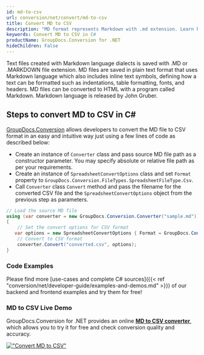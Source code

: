 ```yaml
---
id: md-to-csv
url: conversion/net/convert/md-to-csv
title: Convert MD to CSV
description: "MD format represents Markdown with .md extension. Learn how to convert MD to CSV file programmatically in C# language using GroupDocs.Conversion for .NET library."
keywords: Convert MD to CSV in C#
productName: GroupDocs.Conversion for .NET
hideChildren: False
---
```


Text files created with Markdown language dialects is saved with .MD or .MARKDOWN file extension. MD files are saved in plain text format that uses Markdown language which also includes inline text symbols, defining how a text can be formatted such as indentations, table formatting, fonts, and headers.  MD files can be converted to HTML with a program called Markdown. Markdown language is released by John Gruber.

## Steps to convert MD to CSV in C#

[GroupDocs.Conversion](https://products.groupdocs.com/conversion/net) allows developers to convert the MD file to CSV format in an easy and intuitive way just using a few lines of code as described below:

* Create an instance of `Converter` class and pass source MD file path as a constructor parameter. You may specify absolute or relative file path as per your requirements. 
* Create an instance of `SpreadsheetConvertOptions` class and set `Format` property to `GroupDocs.Conversion.FileTypes.SpreadsheetFileType.Csv`.
* Call `Converter` class `Convert` method and pass the filename for the converted CSV file and the `SpreadsheetConvertOptions` object from the previous step as parameters.

```csharp
// Load the source MD file
using (var converter = new GroupDocs.Conversion.Converter("sample.md"))
{
    // Set the convert options for CSV format
   var options = new SpreadsheetConvertOptions { Format = GroupDocs.Conversion.FileTypes.SpreadsheetFileType.Csv };
    // Convert to CSV format
    converter.Convert("converted.csv", options);
}
```

### Code Examples

Please find more [use-cases and complete C# sources]({{< ref "conversion/net/developer-guide/examples-and-demos.md" >}}) of our backend and frontend examples and try them for free!

### MD to CSV Live Demo

GroupDocs.Conversion for .NET provides an online [**MD to CSV converter**](https://products.groupdocs.app/conversion/md-to-csv), which allows you to try it for free and check conversion quality and accuracy.

[!["Convert MD to CSV"](conversion/net/images/convert-to-csv/convert-md-to-csv.png)](https://products.groupdocs.app/conversion/md-to-csv)